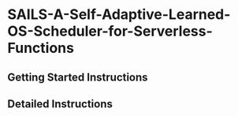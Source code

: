 # SAILS-A-Self-Adaptive-Learned-OS-Scheduler-for-Serverless-Functions

## Getting Started Instructions

## Detailed Instructions
